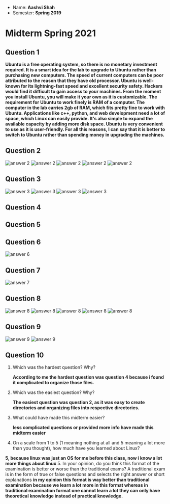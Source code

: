 * Name: **Aashvi Shah**
* Semester: **Spring 2019**


# Midterm Spring 2021

## Question 1
**Ubuntu is a free operating system, so there is no monetary investment required. It is a smart idea for the lab to upgrade to Ubuntu rather than purchasing new computers. The speed of current computers can be poor attributed to the reason that they have old processor. Ubuntu is well-known for its lightning-fast speed and excellent security safety. Hackers would find it difficult to gain access to your machines. From the moment you install Ubuntu, you will make it your own as it is customizable. The requirement for Ubuntu to work finely is RAM of a computer. The computer in the lab carries 2gb of RAM, which fits pretty fine to work with Ubuntu. Applications like c++, python, and web development need a lot of space, which Linux can easily provide. It's also simple to expand the available capacity by adding more disk space. Ubuntu is very convenient to use as it is user-friendly. For all this reasons, I can say that it is better to switch to Ubuntu rather than spending money in upgrading the machines.**

## Question 2
![answer 2](../imgs/../../imgs/mtrmque2.1-2.png)
![answer 2](../imgs/../../imgs/mtrmque2.2.png)
![answer 2](../imgs/../../imgs/mtrmque2.3.png)
![answer 2](../imgs/../../imgs/mtrmque2.4.png)
![answer 2](../imgs/../../imgs/mtrmque2.5.png)
## Question 3
![answer 3](../imgs/../../imgs/mtrmque3.1.png)
![answer 3](../imgs/../../imgs/mtrmque3.1.1.png)
![answer 3](../imgs/../../imgs/mtrmque3.2.png)
![answer 3](../imgs/../../imgs/mtrmque3.3-4.png)
## Question 4

## Question 5

## Question 6
![answer 6](../imgs/../../imgs/mtrmque6.png)

## Question 7
![answer 7](../imgs/../../imgs/mtrmque7.png)
## Question 8
![answer 8](../imgs/../../imgs/mtrmque8.1.png)
![answer 8](../imgs/../../imgs/mtrmque8.2.png)
![answer 8](../imgs/../../imgs/mtrmque8.2.2.png)
![answer 8](../imgs/../../imgs/mtrmque8.3.png)
![answer 8](../imgs/../../imgs/mtrmque8.4.png)


## Question 9 
![answer 9](../imgs/../../imgs/mtrmque9.1.png)
![answer 9](../imgs/../../imgs/mtrmque9.2.png)

## Question 10
1. Which was the hardest question? Why?
  
   **According to me the hardest question was question 4 because i found it complicated to organize those files.**
2. Which was the easiest question? Why?
  
    **The easiest question was question 2, as it was easy to create directories and organizing files into respective directories.** 
3. What could have made this midterm easier?
  
   **less complicated questions or provided more info have made this midterm easier**
   
4. On a scale from 1 to 5 (1 meaning nothing at all and 5 meaning a lot more than you thought), how much have you learned about Linux?
 
 **5, because linux was just an OS for me before this class, now i know a lot more things about linux**
5. In your opinion, do you think this format of the examination is better or worse than the traditional exams? A
traditional exam is in the form of true or false questions and selects the right answer or short explanations
**in my opinion this format is way better than traditional examination because we learn a lot more in this format whereas in traditional examination format one cannot learn a lot they can only have theoretical knowledge instead of practical knowledge.**